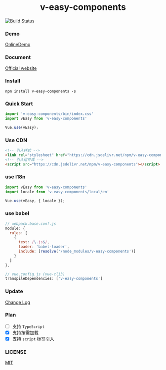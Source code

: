 <h1 align="center">v-easy-components</h1>

[![Build Status](https://travis-ci.com/Linkontoask/v-easy-components.svg?token=DxCbMdsVpziN8id5YUJs&branch=master)](https://travis-ci.com/Linkontoask/v-easy-components)
<a href="https://github.com/Linkontoask/v-easy"><img src="https://img.shields.io/badge/dev-v0.5.4-blue.svg" alt=""></a>
<a href="https://github.com/Linkontoask/v-easy"><img src="https://img.shields.io/badge/size-44kb-green.svg" alt=""></a>
<a href="https://github.com/Linkontoask/v-easy"><img src="https://img.shields.io/badge/vue-2.x-orange.svg" alt=""></a>
<a href="https://github.com/Linkontoask/v-easy"><img src="https://img.shields.io/badge/license-MIT-red.svg" alt=""></a>

### Demo
[OnlineDemo](https://linkontoask.github.io/demo/v-easy/index.html)

### Document
[Official website](https://linkorg.club)

### Install
```
npm install v-easy-components -s
```

### Quick Start
``` javascript
import 'v-easy-components/bin/index.css'
import vEasy from 'v-easy-components'

Vue.use(vEasy);
```

### Use CDN
```html
<!-- 引入样式 -->
<link rel="stylesheet" href="https://cdn.jsdelivr.net/npm/v-easy-components/bin/index.css">
<!-- 引入组件库 -->
<script src="https://cdn.jsdelivr.net/npm/v-easy-components"></script>
```

### use I18n
```javascript
import vEasy from 'v-easy-components'
import locale from 'v-easy-components/local/en'

Vue.use(vEasy, { locale });
```

### use babel
``` javascript
// webpack.base.conf.js
module: {
  rules: [
    {
      test: /\.js$/,
      loader: 'babel-loader',
      include: [resolve('/node_modules/v-easy-components')]
    }
  ]
},

// vue.config.js (vue-cli3)
transpileDependencies: ['v-easy-components']
```

### Update
[Change Log](./ChangeLog.md)

### Plan
- [ ] 支持 `TypeScript`
- [x] 支持按需加载
- [x] 支持 `script` 标签引入

### LICENSE
[MIT](./src/LICENSE)
